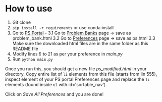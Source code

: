 # How to use
1. Git clone
2. `pip install -r requirements` or use conda install
3. Go to [PS Portal](http://psd.bits-pilani.ac.in/Login.aspx) -
    3.1 Go to [Problem Banks](http://psd.bits-pilani.ac.in/Student/ViewActiveStationProblemBankData.aspx) page -> save as problem_bank.html
    3.2 Go to [Preferences](http://psd.bits-pilani.ac.in/Student/StudentStationPreference.aspx) page -> save as ps.html
    3.3 Make sure the downloaded html files are in the same folder as this README file
4. Modify lines 9 to 21 as per your preference in _main.py_
5. Run `python main.py`

Once you run this, you should get a new file _ps_modified.html_ in your directory. Copy entire list of `li` elements from this file (starts from lin 555), inspect element of your PS portal Preferences page and replace the `li` elements (found inside `ul` with id='sortable_nav'). 

Click on *Save All Preferences* and you are done!